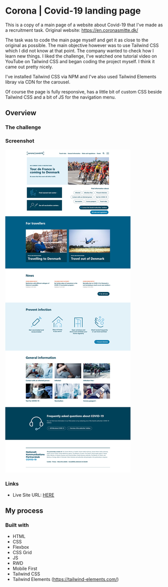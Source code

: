# Corona | Covid-19 landing page

This is a copy of a main page of a website about Covid-19 that I've made as a recruitment task.
Original website: https://en.coronasmitte.dk/

The task was to code the main page myself and get it as close to the original as possible. The main objective however was to use Tailwind CSS which I did not know at that point. The company wanted to check how I learn new things. I liked the challenge, I've watched one tutorial video on YouTube on Tailwind CSS and began coding the project myself. I think it came out pretty nicely.

I've installed Tailwind CSS via NPM and I've also used Tailwind Elements libray via CDN for the carousel.

Of course the page is fully responsive, has a little bit of custom CSS beside Tailwind CSS and a bit of JS for the navigation menu.

## Overview

### The challenge

### Screenshot

![](./screenshot.jpg)

### Links

- Live Site URL: [HERE](https://radoslawlagan.github.io/Corona-covid-19-landing-page/)

## My process

### Built with

- HTML
- CSS
- Flexbox
- CSS Grid
- JS
- RWD
- Mobile First
- Tailwind CSS
- Tailwind Elements (https://tailwind-elements.com/)
